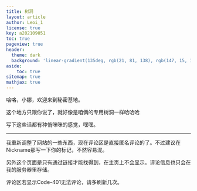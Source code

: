 ```yaml
---
title: 树洞
layout: article
author: Leoi_1
license: true
key: a202109051
toc: true
pageview: true
header:
  theme: dark
  background: 'linear-gradient(135deg, rgb(21, 81, 138), rgb(147, 15, 131))'
aside:
    toc: true
sitemap: true
mathjax: true
---
```

哈咯，小娜，欢迎来到秘密基地。

这个地方只跟你说了，就好像是咱俩的专用树洞一样哈哈哈

写下这些话都有种悄咪咪的感觉，嘿嘿。

_________________________________________________

我重新调整了网站的一些东西，现在评论区是直接匿名评论的了。不过建议在Nickname那写一下你的标记，不然容易混。

另外这个页面是只有通过链接才能找得到，在主页上不会显示。评论信息也只会在我的服务器里存储。

评论区若显示Code-401无法评论，请多刷新几次。

